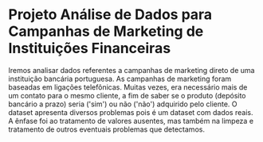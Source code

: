 # Projeto Análise de Dados para Campanhas de Marketing de Instituições Financeiras

Iremos analisar dados referentes a campanhas de marketing direto de uma instituição
bancária portuguesa. As campanhas de marketing foram baseadas em ligações telefônicas.
Muitas vezes, era necessário mais de um contato para o mesmo cliente, a fim de saber se o
produto (depósito bancário a prazo) seria ('sim') ou não ('não') adquirido pelo cliente.
O dataset apresenta diversos problemas pois é um dataset com dados reais. 
A ênfase foi ao tratamento de valores ausentes, mas também na limpeza e tratamento de
outros eventuais problemas que detectamos.
